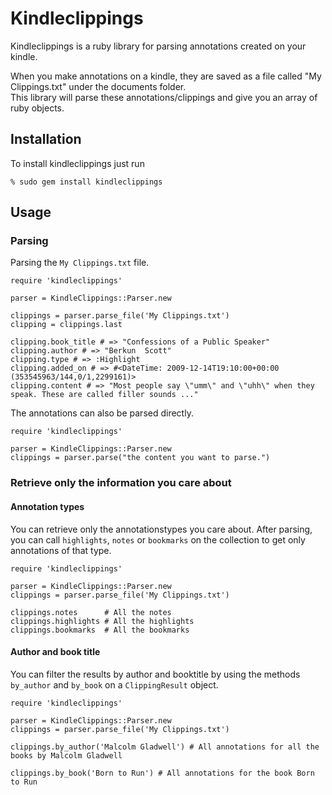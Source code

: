 # Kindleclippings

Kindleclippings is a ruby library for parsing annotations created on your kindle.

When you make annotations on a kindle, they are saved as a file called "My Clippings.txt" under the documents folder.   
This library will parse these annotations/clippings and give you an array of ruby objects.

## Installation

To install kindleclippings just run

    % sudo gem install kindleclippings

## Usage

### Parsing

Parsing the `My Clippings.txt` file.

    require 'kindleclippings'

    parser = KindleClippings::Parser.new

    clippings = parser.parse_file('My Clippings.txt')
    clipping = clippings.last

    clipping.book_title # => "Confessions of a Public Speaker"
    clipping.author # => "Berkun  Scott"
    clipping.type # => :Highlight
    clipping.added_on # => #<DateTime: 2009-12-14T19:10:00+00:00 (353545963/144,0/1,2299161)>
    clipping.content # => "Most people say \"umm\" and \"uhh\" when they speak. These are called filler sounds ..."

The annotations can also be parsed directly.

    require 'kindleclippings'

    parser = KindleClippings::Parser.new
    clippings = parser.parse("the content you want to parse.")

### Retrieve only the information you care about

#### Annotation types

You can retrieve only the annotationstypes you care about. After parsing, you can call `highlights`, `notes` or `bookmarks` on the collection to get only annotations of that type.
 
    require 'kindleclippings'

    parser = KindleClippings::Parser.new
    clippings = parser.parse_file('My Clippings.txt')
    
    clippings.notes      # All the notes
    clippings.highlights # All the highlights
    clippings.bookmarks  # All the bookmarks

#### Author and book title

You can filter the results by author and booktitle by using the methods `by_author` and `by_book` on a `ClippingResult` object.

    require 'kindleclippings'

    parser = KindleClippings::Parser.new
    clippings = parser.parse_file('My Clippings.txt')

    clippings.by_author('Malcolm Gladwell') # All annotations for all the books by Malcolm Gladwell

    clippings.by_book('Born to Run') # All annotations for the book Born to Run